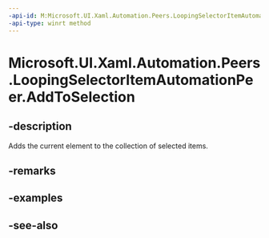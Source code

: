 ```yaml
---
-api-id: M:Microsoft.UI.Xaml.Automation.Peers.LoopingSelectorItemAutomationPeer.AddToSelection
-api-type: winrt method
---
```


<!-- Method syntax
public void AddToSelection()
-->

# Microsoft.UI.Xaml.Automation.Peers.LoopingSelectorItemAutomationPeer.AddToSelection

## -description
Adds the current element to the collection of selected items.

## -remarks

## -examples

## -see-also
